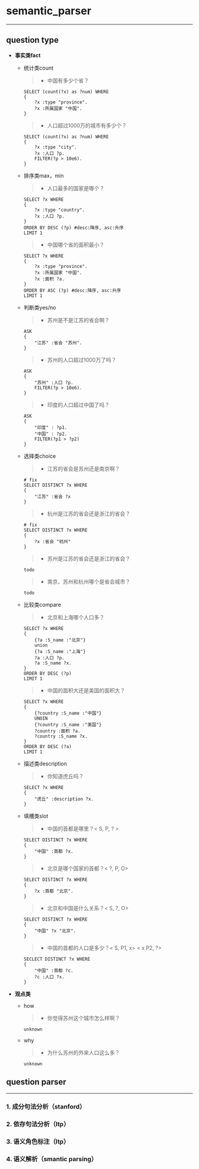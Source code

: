 ﻿# semantic_parser
---
## question type
* **事实类fact**

    * 统计类count
        > * 中国有多少个省？
        ```sparql
        SELECT (count(?x) as ?num) WHERE
        {
	        ?x :type "province".
	        ?x :所属国家 "中国".
        }
        ```
        > * 人口超过1000万的城市有多少个？
        ```sparql
        SELECT (count(?x) as ?num) WHERE
        {
	        ?x :type "city".
	        ?x :人口 ?p.
	        FILTER(?p > 10e6).
        }
        ```
    
    * 排序类max，min
        > * 人口最多的国家是哪个？
        ```sparql
        SELECT ?x WHERE
        {
	        ?x :type "country".
	        ?x :人口 ?p.
        }
        ORDER BY DESC (?p) #desc:降序, asc:升序
        LIMIT 1
        ```
        > * 中国哪个省的面积最小？
        ```sparql
        SELECT ?x WHERE
        {
	        ?x :type "province".
	        ?x :所属国家 "中国".
	        ?x :面积 ?a.
        }
        ORDER BY ASC (?p) #desc:降序, asc:升序
        LIMIT 1
        ```
    
    * 判断类yes/no
        > * 苏州是不是江苏的省会啊？
        ```sparql
        ASK
        {
            "江苏" :省会 "苏州".
        }
        ```
        > * 苏州的人口超过1000万了吗？
        ```sparql
        ASK
        {
            "苏州" :人口 ?p.
            FILTER(?p > 10e6).
        }
        ```
        > * 印度的人口超过中国了吗？
        ```sparql
        ASK
        {
            "印度" : ?p1.
            "中国" : ?p2.
            FILTER(?p1 > ?p2)
        }
        ```
    
    * 选择类choice
        > * 江苏的省会是苏州还是南京啊？
        ```sparql
        # fix
        SELECT DISTINCT ?x WHERE
        {
            "江苏" :省会 ?x
        }
        ```
        > * 杭州是江苏的省会还是浙江的省会？
        ```sparql
        # fix
        SELECT DISTINCT ?x WHERE
        {
            ?x :省会 "杭州"
        }
        ```
        > * 苏州是江苏的省会还是浙江的省会？
        ```sparql
        todo
        ```
        > * 南京、苏州和杭州哪个是省会城市？
        ```sparql
        todo
        ```
    
    * 比较类compare
        > * 北京和上海哪个人口多？
        ```sparql
        SELECT ?x WHERE
        {
	        {?a :S_name :"北京"}
	        union
	        {?a :S_name :"上海"}
	        ?a :人口 ?p.
	        ?a :S_name ?x.
        }
        ORDER BY DESC (?p)
        LIMIT 1
        ```
        > * 中国的面积大还是美国的面积大？
        ```sparql
        SELECT ?x WHERE
        {
	        {?country :S_name :"中国"}
	        UNOIN
	        {?country :S_name :"美国"}
	        ?country :面积 ?a.
	        ?country :S_name ?x.
        }
        ORDER BY DESC (?a)
        LIMIT 1
        ```
    
    * 描述类description
        > * 你知道虎丘吗？
        ```sparql
        SELECT ?x WHERE
        {
            "虎丘" :description ?x.
        }
        ```
    
    * 填槽类slot
        > * 中国的首都是哪里？< S, P, ? >
        ```sparql
        SELECT DISTINCT ?x WHERE
        {
            "中国" :首都 ?x.
        }
        ```
        > * 北京是哪个国家的首都？< ?, P, O>
        ```sparql
        SELECT DISTINCT ?x WHERE
        {
            ?x :首都 "北京".
        }
        ```
        > * 北京和中国是什么关系？< S, ?, O>
        ```sparql
        SELECT DISTINCT ?x WHERE
        {
            "中国" ?x "北京".
        }
        ```
        > * 中国的首都的人口是多少？< S, P1, x> < x P2, ?>
        ```sparql
        SECLECT DISTINCT ?x WHERE
        {
            "中国" :首都 ?c.
            ?c :人口 ?x.
        }
        ```
    
* **观点类**

    * how
        > * 你觉得苏州这个城市怎么样啊？
        ```sparql
        unknown
        ```
    
    * why
        > * 为什么苏州的外来人口这么多？
        ```sparql
        unknown
        ```

## question parser
----
### 1. 成分句法分析（stanford）

### 2. 依存句法分析（ltp）

### 3. 语义角色标注（ltp）

### 4. 语义解析（smantic parsing）